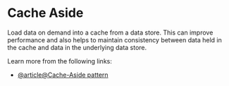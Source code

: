 # Cache Aside

Load data on demand into a cache from a data store. This can improve performance and also helps to maintain consistency between data held in the cache and data in the underlying data store.

Learn more from the following links:

- [@article@Cache-Aside pattern](https://learn.microsoft.com/en-us/azure/architecture/patterns/cache-aside)
